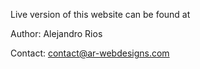 Live version of this website can be found at 

Author: Alejandro Rios

Contact: contact@ar-webdesigns.com